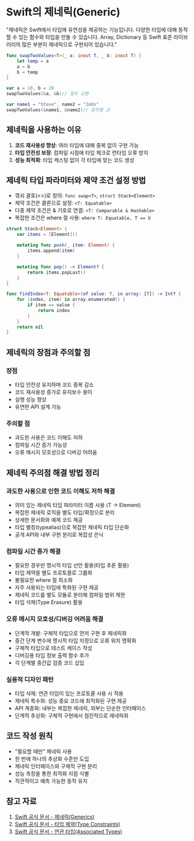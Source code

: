 # Swift의 제네릭(Generic)

"제네릭은 Swift에서 타입에 유연성을 제공하는 기능입니다. 다양한 타입에 대해 동작할 수 있는 함수와 타입을 만들 수 있습니다. Array, Dictionary 등 Swift 표준 라이브러리의 많은 부분이 제네릭으로 구현되어 있습니다."

```swift
func swapTwoValues<T>(_ a: inout T, _ b: inout T) {
    let temp = a
    a = b
    b = temp
}

var a = 10, b = 20
swapTwoValues(&a, &b)// 정수 교환

var name1 = "Steve", name2 = "Jobs"
swapTwoValues(&name1, &name2)// 문자열 교
```

## 제네릭을 사용하는 이유

1. **코드 재사용성 향상**: 여러 타입에 대해 중복 없이 구현 가능
2. **타입 안전성 보장**: 컴파일 시점에 타입 체크로 런타임 오류 방지
3. **성능 최적화**: 타입 캐스팅 없이 각 타입에 맞는 코드 생성

## 제네릭 타입 파라미터와 제약 조건 설정 방법

- 꺾쇠 괄호(<>)로 정의: `func swap<T>`, `struct Stack<Element>`
- 제약 조건은 콜론으로 설정: `<T: Equatable>`
- 다중 제약 조건은 & 기호로 연결: `<T: Comparable & Hashable>`
- 복잡한 조건은 where 절 사용: `where T: Equatable, T == U`

```swift
struct Stack<Element> {
    var items = [Element]()

    mutating func push(_ item: Element) {
        items.append(item)
    }

    mutating func pop() -> Element? {
        return items.popLast()
    }
}

func findIndex<T: Equatable>(of value: T, in array: [T]) -> Int? {
    for (index, item) in array.enumerated() {
        if item == value {
            return index
        }
    }
    return nil
}
```

## 제네릭의 장점과 주의할 점

### 장점

- 타입 안전성 유지하며 코드 중복 감소
- 코드 재사용성 증가로 유지보수 용이
- 실행 성능 향상
- 유연한 API 설계 가능

### 주의할 점

- 과도한 사용은 코드 이해도 저하
- 컴파일 시간 증가 가능성
- 오류 메시지 모호성으로 디버깅 어려움

## 제네릭 주의점 해결 방법 정리

### 과도한 사용으로 인한 코드 이해도 저하 해결

- 의미 있는 제네릭 타입 파라미터 이름 사용 (T → Element)
- 복잡한 제네릭 로직을 별도 타입/확장으로 분리
- 상세한 문서화와 예제 코드 제공
- 타입 별칭(typealias)으로 복잡한 제네릭 타입 단순화
- 공개 API와 내부 구현 분리로 복잡성 은닉

### 컴파일 시간 증가 해결

- 필요한 경우만 명시적 타입 선언 활용(타입 추론 활용)
- 타입 제약을 별도 프로토콜로 그룹화
- 불필요한 where 절 최소화
- 자주 사용되는 타입에 특화된 구현 제공
- 제네릭 코드를 별도 모듈로 분리해 컴파일 범위 제한
- 타입 삭제(Type Erasure) 활용

### 오류 메시지 모호성/디버깅 어려움 해결

- 단계적 개발: 구체적 타입으로 먼저 구현 후 제네릭화
- 중간 단계 변수에 명시적 타입 지정으로 오류 위치 명확화
- 구체적 타입으로 테스트 케이스 작성
- 디버깅용 타입 정보 출력 함수 추가
- 각 단계별 중간값 검증 코드 삽입

### 실용적 디자인 패턴

- 타입 삭제: 연관 타입이 있는 프로토콜 사용 시 적용
- 제네릭 특수화: 성능 중요 코드에 최적화된 구현 제공
- API 계층화: 내부는 복잡한 제네릭, 외부는 단순한 인터페이스
- 단계적 추상화: 구체적 구현에서 점진적으로 제네릭화

## 코드 작성 원칙

- "필요할 때만" 제네릭 사용
- 한 번에 하나의 추상화 수준만 도입
- 제네릭 인터페이스와 구체적 구현 분리
- 성능 측정을 통한 최적화 지점 식별
- 직관적이고 예측 가능한 동작 유지

## 참고 자료

1. [Swift 공식 문서 - 제네릭(Generics)](https://docs.swift.org/swift-book/documentation/the-swift-programming-language/generics/)
2. [Swift 공식 문서 - 타입 제약(Type Constraints)](https://docs.swift.org/swift-book/documentation/the-swift-programming-language/generics/#Type-Constraints)
3. [Swift 공식 문서 - 연관 타입(Associated Types)](https://docs.swift.org/swift-book/documentation/the-swift-programming-language/generics/#Associated-Types)

